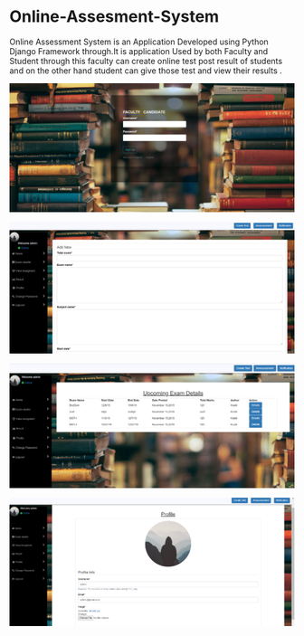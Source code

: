 # Online-Assesment-System
Online Assessment System is an Application Developed using Python Django Framework through.It is application Used by both Faculty and Student through this faculty can create online test post result of students and on the other hand student can give those test and view their results . 

![Alt text](https://github.com/Kratikpal1412/Online-Assesment-System/blob/master/Screenshot%20(232).png "Optional title")

![Alt text](https://github.com/Kratikpal1412/Online-Assesment-System/blob/master/Screenshot%20(233).png "Optional title")

![Alt text](https://github.com/Kratikpal1412/Online-Assesment-System/blob/master/Screenshot%20(234).png "Optional title")

![Alt text](https://github.com/Kratikpal1412/Online-Assesment-System/blob/master/Screenshot%20(231).png "Optional title")
